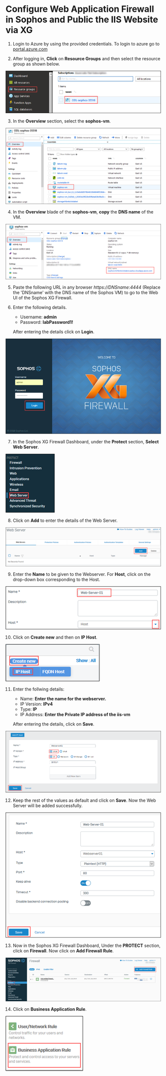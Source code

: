 # Configure Web Application Firewall in Sophos and Public the IIS Website via XG  

1. Login to Azure by using the provided credentials. To login to azure go to [portal.azure.com](https://portal.azure.com/)  

2. After logging in, **Click** on **Resource Groups** and then select the resource group as shown below.  
<img src="/images/selecting rg.png"/>  

3. In the **Overview** section, select the **sophos-vm**.  
<img src="/images/selecting sophos vm.png"/>  

4. In the **Overview** blade of the **sophos-vm**, **copy** the **DNS name** of the VM.  
<img src="/images/copy dns of sophus vm.png"/>  

5. Paste the following URL in any browser *https://DNSname:4444* (Replace the 'DNSname' with the DNS name of the Sophos VM) to go to the Web UI of the Sophos XG Firewall.  

6. Enter the following details.  
   * Username: **admin**  
   * Password: **labPassword1!**  
   
   After entering the details click on **Login**. 
<img src="/images/sophos login.png"/>  

7.  In the Sophos XG Firewall Dashboard, under the **Protect** section, **Select** **Web Server**.  
<img src="/images/select web server.png"/>  

8. Click on **Add** to enter the details of the Web Server.  
<img src="/images/add web browser.png"/>    

9. Enter the **Name** to be given to the Webserver. For **Host**, click on the drop-down box corresponding to the Host.  
<img src="/images/web server details image 1.png"/>  

10. Click on **Create new** and then on **IP Host**.    
<img src="/images/create new.png"/>  

11. Enter the follwing details:  
    * Name: **Enter the name for the webserver.**  
    * IP Version: **IPv4**  
    * Type: **IP**  
    * IP Address: **Enter the Private IP address of the iis-vm**
    
    After entering the details, click on **Save**.  
<img src="/images/Add IP host.png"/>  

12. Keep the rest of the values as default and click on **Save**. Now the Web Server will be added successfully.   
<img src="/images/add web server image 2.png"/>  

13. Now in the Sophos XG Firewall Dashboard, Under the **PROTECT** section, click on **Firewall**. Now click on **Add Firewall Rule**.  
<img src="/images/add firewall click.png"/>  

14. Click on **Business Application Rule**.  
<img src="/images/business applciation rule select.png"/>  


